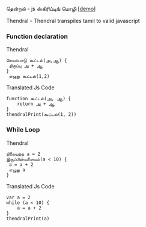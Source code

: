 தென்றல் - js ஸ்கிரிப்டிங் மொழி [[demo](https://agaram-programming-language.github.io/)]

Thendral - Thendral transpiles tamil to valid javascript 

### Function declaration
Thendral
```
செயல்பாடு கூட்டல்(அ,ஆ) {
 திருப்பு அ + ஆ 
}
 எழுது கூட்டல்(1,2)
```

Translated Js Code
```
function கூட்டல்(அ, ஆ) {
    return அ + ஆ
}
thendralPrint(கூட்டல்(1, 2))
```

### While Loop

Thendral
```
நிலையற்ற a = 2
இருப்பின்வளையம்(a < 10) {
 a = a + 2 
 எழுது a 
}
```

Translated Js Code

```
var a = 2
while (a < 10) {
    a = a + 2
}
thendralPrint(a)
```



